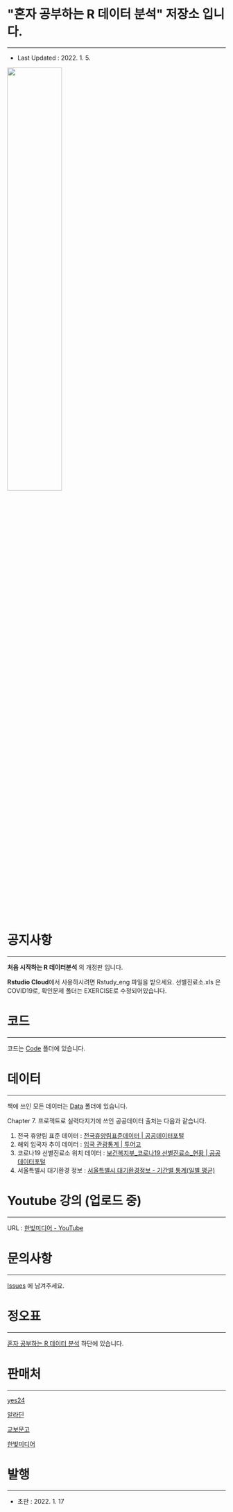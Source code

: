 # "혼자 공부하는 R 데이터 분석" 저장소 입니다.

---

- Last Updated : 2022. 1. 5.

<img src="https://github.com/newstars/hongongR/raw/main/M_501_5.png" width="50%"></img>

# 공지사항

---

**처음 시작하는 R 데이터분석** 의 개정판 입니다.

**Rstudio Cloud**에서 사용하시려면 Rstudy_eng 파일을 받으세요.
선별진료소.xls 은 COVID19로, 확인문제 폴더는 EXERCISE로 수정되어있습니다.

# 코드

---

코드는 [Code](https://github.com/newstars/hongongR/blob/main/Code) 폴더에 있습니다.

# 데이터

---
책에 쓰인 모든 데이터는 [Data](https://github.com/newstars/hongongR/blob/main/Data) 폴더에 있습니다.


Chapter 7. 프로젝트로 실력다지기에 쓰인 공공데이터 출처는 다음과 같습니다.

1. 전국 휴양림 표준 데이터 : [전국휴양림표준데이터 | 공공데이터포털](https://www.data.go.kr/data/15013111/standard.do)
2. 해외 입국자 추이 데이터 : [입국 관광통계 | 투어고](https://know.tour.go.kr/stat/tourStatSearchDis19Re.do)
3. 코로나19 선별진료소 위치 데이터 : [보건복지부_코로나19 선별진료소_현황 | 공공데이터포털](https://www.data.go.kr/data/15043131/fileData.do)
4. 서울특별시 대기환경 정보 : [서울특별시 대기환경정보 - 기간별 통계(일별 평균)](https://cleanair.seoul.go.kr/statistics/dayAverage)


# 

# Youtube 강의 (업로드 중)

---

URL : [한빛미디어 - YouTube](https://www.youtube.com/watch?v=5ZyU0SigwZ8&list=PLVsNizTWUw7GlCcyc2E8LOvUJ-oR9Q_mJ)




# 문의사항

---

[Issues](https://github.com/newstars/hongongR/issues) 에 남겨주세요.


# 

# 정오표

---

[혼자 공부하는 R 데이터 분석](https://hanbit.co.kr/store/books/look.php?p_code=B6779219508) 하단에 있습니다.

#

# 판매처
---
[yes24](http://www.yes24.com/Product/Goods/106175850)

[알라딘](https://www.aladin.co.kr/shop/wproduct.aspx?ItemId=286836733)

[교보문고](http://www.kyobobook.co.kr/product/detailViewKor.laf?ejkGb=KOR&mallGb=KOR&barcode=9791162245019&orderClick=LEA&Kc=)

[한빛미디어](https://hanbit.co.kr/store/books/look.php?p_code=B6779219508)


#

# 발행

---

- 초판 : 2022. 1. 17
